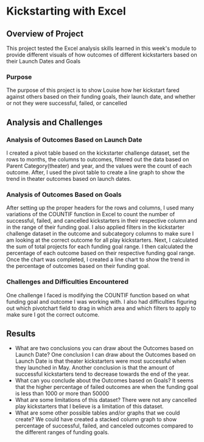 # Kickstarting with Excel

## Overview of Project
This project tested the Excel analysis skills learned in this week's module to provide different visuals of how outcomes of different kickstarters based on their Launch Dates and Goals
### Purpose
The purpose of this project is to show Louise how her kickstart fared against others based on their funding goals, their launch date, and whether or not they were successful, failed, or cancelled
## Analysis and Challenges

### Analysis of Outcomes Based on Launch Date
I created a pivot table based on the kickstarter challenge dataset, set the rows to months, the columns to outcomes, filtered out the data based on Parent Category(theater) and year, and the values were the count of each outcome. After, I used the pivot table to create a line graph to show the trend in theater outcomes based on launch dates.
### Analysis of Outcomes Based on Goals
After setting up the proper headers for the rows and columns, I used many variations of the COUNTIF function in Excel to count the number of successful, failed, and cancelled kickstarters in their respective column and in the range of their funding goal.  I also applied filters in the kickstarter challenge dataset in the outcome and subcategory columns to make sure I am looking at the correct outcome for all play kickstarters.  Next, I calculated  the sum of total projects for each funding goal range. I then calculated the percentage of each outcome based on their respective funding goal range. Once the chart was completed, I created a line chart to show the trend in the percentage of outcomes based on their funding goal.
### Challenges and Difficulties Encountered
One challenge I faced is modifying the COUNTIF function based on what funding goal and outcome I was working with. I also had difficulties figuring out which pivotchart field to drag in which area and which filters to apply to make sure I got the correct outcome.
## Results

- What are two conclusions you can draw about the Outcomes based on Launch Date?
One conclusion I can draw about the Outcomes based on Launch Date is that theater kickstarters were most successful when they launched in May. Another conclusion is that the amount of successful kickstarters tend to decrease towards the end of the year. 
- What can you conclude about the Outcomes based on Goals?
It seems that the higher percentage of failed outcomes are when the funding goal is less than 1000 or more than 50000
- What are some limitations of this dataset?
There were not any  cancelled play kickstarters that I believe is a limitation of this dataset.
- What are some other possible tables and/or graphs that we could create?
We could have created a stacked column graph to show percentage of successful, failed, and canceled outcomes compared to the different ranges of funding goals.